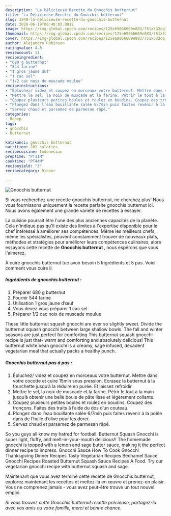 ```yaml
---
description: "La Délicieuse Recette du Gnocchis butternut"
title: "La Délicieuse Recette du Gnocchis butternut"
slug: 3240-la-delicieuse-recette-du-gnocchis-butternut
date: 2020-06-19T06:48:03.881Z
image: https://img-global.cpcdn.com/recipes/125e69066609e883/751x532cq70/gnocchis-butternut-photo-principale-de-la-recette.jpg
thumbnail: https://img-global.cpcdn.com/recipes/125e69066609e883/751x532cq70/gnocchis-butternut-photo-principale-de-la-recette.jpg
cover: https://img-global.cpcdn.com/recipes/125e69066609e883/751x532cq70/gnocchis-butternut-photo-principale-de-la-recette.jpg
author: Alejandro Robinson
ratingvalue: 4.8
reviewcount: 11
recipeingredient:
- "680 g butternut"
- "544 farine"
- "1 gros jaune duf"
- "1 cac sel"
- "1/2 cac noix de muscade moulue"
recipeinstructions:
- "Épluchez/ videz et coupez en morceaux votre butternut. Mettre dans votre cocotte et cuire 15min sous pression. Ecrasez la butternut à la fourchette jusqu’à la réduire en purée. Et laissez refroidir"
- "Mettre le sel, la noix de muscade et la farine. Pétrir le tout à la main jusqu’à obtenir une belle boule de pâte lisse et légèrement collante."
- "Coupez plusieurs petites boules et roulez en boudins. Coupez des tronçons. Faites des traits à l’aide du dos d’un couteau."
- "Plongez dans l’eau bouillante salée 6/7min puis faites revenir à la poêle dans de l’huile d’olive pour les dorer."
- "Servez chaud et parsemez de parmesan râpé."
categories:
- Resep
tags:
- gnocchis
- butternut

katakunci: gnocchis butternut 
nutrition: 281 calories
recipecuisine: Indonesian
preptime: "PT11M"
cooktime: "PT44M"
recipeyield: "3"
recipecategory: Dinner

---
```



![Gnocchis butternut](https://img-global.cpcdn.com/recipes/125e69066609e883/751x532cq70/gnocchis-butternut-photo-principale-de-la-recette.jpg)

Si vous recherchez une recette gnocchis butternut, ne cherchez plus! Nous vous fournissons uniquement la recette parfaite gnocchis butternut ici. Nous avons également une grande variété de recettes à essayer.

La cuisine pourrait être l'une des plus anciennes capacités de la planète. Cela n'indique pas qu'il existe des limites à l'expertise disponible pour le chef intéressé à améliorer ses compétences. Même les meilleurs chefs, même les spécialistes, peuvent constamment trouver de nouveaux plats, méthodes et stratégies pour améliorer leurs compétences culinaires, alors essayons cette recette de <strong> Gnocchis butternut </strong>, nous espérons que vous l'aimerez.

<!--inarticleads1-->

À cuire gnocchis butternut tue avoir besoin 5 Ingrédients et 5 pas. Voici comment vous cuire il.

##### Ingrédients de gnocchis butternut :

1. Préparer 680 g butternut
1. Fournir 544 farine
1. Utilisation 1 gros jaune d’œuf
1. Vous devez vous préparer 1 cac sel
1. Préparer 1/2 cac noix de muscade moulue


These little butternut squash gnocchi are ever so slightly sweet. Divide the butternut squash gnocchi between large shallow bowls. The fall and winter seasons are just perfect for comforting This butternut squash gnocchi recipe is just that- warm and comforting and absolutely delicious! This butternut white bean gnocchi is a creamy, sage infused, decadent vegetarian meal that actually packs a healthy punch. 

<!--inarticleads2-->

##### Gnocchis butternut pas à pas :

1. Épluchez/ videz et coupez en morceaux votre butternut. Mettre dans votre cocotte et cuire 15min sous pression. Ecrasez la butternut à la fourchette jusqu’à la réduire en purée. Et laissez refroidir
1. Mettre le sel, la noix de muscade et la farine. Pétrir le tout à la main jusqu’à obtenir une belle boule de pâte lisse et légèrement collante.
1. Coupez plusieurs petites boules et roulez en boudins. Coupez des tronçons. Faites des traits à l’aide du dos d’un couteau.
1. Plongez dans l’eau bouillante salée 6/7min puis faites revenir à la poêle dans de l’huile d’olive pour les dorer.
1. Servez chaud et parsemez de parmesan râpé.


So you guys all know my hatred for football. Butternut Squash Gnocchi is super light, fluffy, and melt-in-your-mouth delicious!! The homemade gnocchi is topped with a lemon and sage butter sauce, making it the perfect dinner recipe to impress. Gnocchi Sauce How To Cook Gnocchi Thanksgiving Dinner Recipes Tasty Vegetarian Recipes Bechamel Sauce Gnocchi Recipes Roasted Butternut Squash Sauce Recipes A Food. Try our vegetarian gnocchi recipe with butternut squash and sage. 

<!--inarticleads1-->

<p>
Maintenant que vous avez terminé cette recette de Gnocchis butternut, explorez maintenant les recettes et mettez-la en œuvre et prenez-en plaisir. Vous ne comprenez jamais - vous avez peut-être trouvé un tout nouvel emploi.
</p>

<p>
<i>Si vous trouvez cette Gnocchis butternut recette précieuse, partagez-la avec vos amis ou votre famille, merci et bonne chance.</i>
</p>

